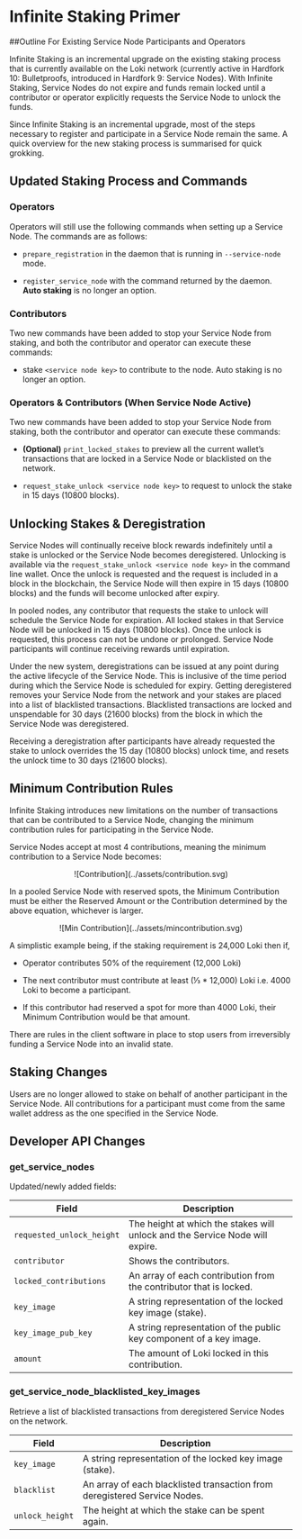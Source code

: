 # Infinite Staking Primer

##Outline For Existing Service Node Participants and Operators

Infinite Staking is an incremental upgrade on the existing staking process that is currently available on the Loki network (currently active in Hardfork 10: Bulletproofs, introduced in Hardfork 9: Service Nodes). With Infinite Staking, Service Nodes do not expire and funds remain locked until a contributor or operator explicitly requests the Service Node to unlock the funds.

Since Infinite Staking is an incremental upgrade, most of the steps necessary to register and participate in a Service Node remain the same. A quick overview for the new staking process is summarised for quick grokking.


## Updated Staking Process and Commands

### Operators
Operators will still use the following commands when setting up a Service Node. The commands are as follows:

- `prepare_registration` in the daemon that is running in `--service-node` mode.
    
- `register_service_node` with the command returned by the daemon. **Auto staking** is no longer an option.

### Contributors
Two new commands have been added to stop your Service Node from staking, and both the contributor and operator can execute these commands:

- stake `<service node key>` to contribute to the node. Auto staking is no longer an option.
 
### Operators & Contributors (When Service Node Active)
Two new commands have been added to stop your Service Node from staking, both the contributor and operator can execute these commands:

- **(Optional)** `print_locked_stakes` to preview all the current wallet’s transactions that are locked in a Service Node or blacklisted on the network.
    
- `request_stake_unlock <service node key>` to request to unlock the stake in 15 days (10800 blocks).


## Unlocking Stakes & Deregistration

Service Nodes will continually receive block rewards indefinitely until a stake is unlocked or the Service Node becomes deregistered. Unlocking is available via the `request_stake_unlock <service node key>` in the command line wallet. Once the unlock is requested and the request is included in a block in the blockchain, the Service Node will then expire in 15 days (10800 blocks) and the funds will become unlocked after expiry.

In pooled nodes, any contributor that requests the stake to unlock will schedule the Service Node for expiration. All locked stakes in that Service Node will be unlocked in 15 days (10800 blocks). Once the unlock is requested, this process can not be undone or prolonged. Service Node participants will continue receiving rewards until expiration.

Under the new system, deregistrations can be issued at any point during the active lifecycle of the Service Node. This is inclusive of the time period during which the Service Node is scheduled for expiry. Getting deregistered removes your Service Node from the network and your stakes are placed into a list of blacklisted transactions. Blacklisted transactions are locked and unspendable for 30 days (21600 blocks) from the block in which the Service Node was deregistered.

Receiving a deregistration after participants have already requested the stake to unlock overrides the 15 day (10800 blocks) unlock time, and resets the unlock time to 30 days (21600 blocks).


## Minimum Contribution Rules

Infinite Staking introduces new limitations on the number of transactions that can be contributed to a Service Node, changing the minimum contribution rules for participating in the Service Node. 

Service Nodes accept at most 4 contributions, meaning the minimum contribution to a Service Node becomes:

<center>![Contribution](../assets/contribution.svg)</center>

In a pooled Service Node with reserved spots, the Minimum Contribution must be either the Reserved Amount or the Contribution determined by the above equation, whichever is larger.

<center>![Min Contribution](../assets/mincontribution.svg)</center>

A simplistic example being, if the staking requirement is 24,000 Loki then if,

-   Operator contributes 50% of the requirement (12,000 Loki)

-   The next contributor must contribute at least (⅓ * 12,000) Loki i.e. 4000 Loki to become a participant.

-   If this contributor had reserved a spot for more than 4000 Loki, their Minimum Contribution would be that amount.
    
There are rules in the client software in place to stop users from irreversibly funding a Service Node into an invalid state.


## Staking Changes

Users are no longer allowed to stake on behalf of another participant in the Service Node. All contributions for a participant must come from the same wallet address as the one specified in the Service Node.

## Developer API Changes

### get_service_nodes

Updated/newly added fields:

| Field                     | Description                                                                  |
|---------------------------|------------------------------------------------------------------------------|
| `requested_unlock_height` | The height at which the stakes will unlock and the Service Node will expire. |
| `contributor`             | Shows the contributors.                                                      |
| `locked_contributions`    | An array of each contribution from the contributor that is locked.           |
| `key_image`               | A string representation of the locked key image (stake).                     |
| `key_image_pub_key`       | A string representation of the public key component of a key image.          |
| `amount`                  | The amount of Loki locked in this contribution.                              |

### get_service_node_blacklisted_key_images

Retrieve a list of blacklisted transactions from deregistered Service Nodes on the network.

| Field           | Description                                                               |
|-----------------|---------------------------------------------------------------------------|
| `key_image`     | A string representation of the locked key image (stake).                  |
| `blacklist`     | An array of each blacklisted transaction from deregistered Service Nodes. |
| `unlock_height` | The height at which the stake can be spent again.                         |